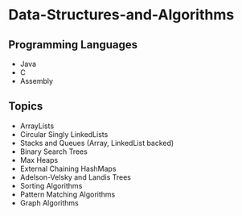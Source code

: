 # Data-Structures-and-Algorithms

## Programming Languages
* Java
* C
* Assembly

## Topics
* ArrayLists
* Circular Singly LinkedLists
* Stacks and Queues (Array, LinkedList backed)
* Binary Search Trees
* Max Heaps
* External Chaining HashMaps
* Adelson-Velsky and Landis Trees
* Sorting Algorithms
* Pattern Matching Algorithms
* Graph Algorithms
